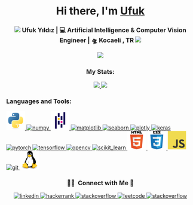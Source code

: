 <div align="center">
   <h1>Hi there, I'm <a href="https://yldzufukk.vercel.app">Ufuk</a></h1>
</div>


<div align="center">
   <h3>
   <img src="https://media.giphy.com/media/WUlplcMpOCEmTGBtBW/giphy.gif" width="30">  
   Ufuk Yıldız | 💻 Artificial Intelligence & Computer Vision Engineer | 🛸 Kocaeli , TR  <img src="https://media.giphy.com/media/WUlplcMpOCEmTGBtBW/giphy.gif" width="30">
   </h3>
   <div>
   <img src="https://wakatime.com/badge/user/477106b8-7784-438a-b1c9-bb2cc4fc052e.svg" />
   </div>
   <h3 align="center">My Stats:</h3>
<a href="https://github.com/yldzufukk">
  <img height="180em" src="https://github-readme-stats-eight-theta.vercel.app/api?username=yldzufukk&show_icons=true&theme=tokyonight&include_all_commits=true&count_private=true"/>
  <img height="180em" src="https://github-readme-stats-eight-theta.vercel.app/api/top-langs/?username=yldzufukk&layout=compact&langs_count=8&theme=tokyonight"/>
</a>


<h3 align="left">Languages and Tools:</h3>
<p align="left"><a href="https://www.python.org" target="_blank" rel="noreferrer"> <img src="https://raw.githubusercontent.com/devicons/devicon/master/icons/python/python-original.svg" alt="python" width="50" height="50"/> </a> <a href="https://numpy.org/" target="_blank" rel="noreferrer"> <img src="https://numpy.org/images/logo.svg" alt="numpy" width="50" height="50"/> </a> <a href="https://pandas.pydata.org/" target="_blank" rel="noreferrer"> <img src="https://raw.githubusercontent.com/devicons/devicon/2ae2a900d2f041da66e950e4d48052658d850630/icons/pandas/pandas-original.svg" alt="pandas" width="50" height="50"/> </a> <a href="https://matplotlib.org/" target="_blank" rel="noreferrer"> <img src="https://matplotlib.org/_static/images/logo2.svg" alt="matplotlib" width="50" height="50"/> </a> <a href="https://seaborn.pydata.org/" target="_blank" rel="noreferrer"> <img src="https://seaborn.pydata.org/_images/logo-mark-lightbg.svg" alt="seaborn" width="50" height="50"/> </a> <a href="https://plotly.com/" target="_blank" rel="noreferrer"> <img src="https://www.vectorlogo.zone/logos/plot_ly/plot_ly-icon.svg" alt="plotly" width="50" height="50"/> </a> <a href="https://keras.io" target="_blank" rel="noreferrer"> <img src="https://upload.wikimedia.org/wikipedia/commons/thumb/a/ae/Keras_logo.svg/1024px-Keras_logo.svg.png" alt="keras" width="50" height="50"/> </a> <a href="https://pytorch.org/" target="_blank" rel="noreferrer"> <img src="https://www.vectorlogo.zone/logos/pytorch/pytorch-icon.svg" alt="pytorch" width="50" height="50"/> </a> <a href="https://www.tensorflow.org" target="_blank" rel="noreferrer"> <img src="https://www.vectorlogo.zone/logos/tensorflow/tensorflow-icon.svg" alt="tensorflow" width="50" height="50"/> </a> <a href="https://opencv.org/" target="_blank" rel="noreferrer"> <img src="https://www.vectorlogo.zone/logos/opencv/opencv-icon.svg" alt="opencv" width="50" height="50"/> </a> <a href="https://scikit-learn.org/" target="_blank" rel="noreferrer"> <img src="https://upload.wikimedia.org/wikipedia/commons/0/05/Scikit_learn_logo_small.svg" alt="scikit_learn" width="50" height="50"/> </a> <a href="https://www.w3.org/html/" target="_blank" rel="noreferrer"> <img src="https://raw.githubusercontent.com/devicons/devicon/master/icons/html5/html5-original-wordmark.svg" alt="html5" width="50" height="50"/> </a> <a href="https://www.w3schools.com/css/" target="_blank" rel="noreferrer"> <img src="https://raw.githubusercontent.com/devicons/devicon/master/icons/css3/css3-original-wordmark.svg" alt="css3" width="50" height="50"/> </a> <a href="https://www.javascript.com/" target="_blank" rel="noreferrer"> <img src="https://raw.githubusercontent.com/devicons/devicon/master/icons/javascript/javascript-original.svg" alt="javascript" width="50" height="50"/> </a> <a href="https://git-scm.com/" target="_blank" rel="noreferrer"> <img src="https://www.vectorlogo.zone/logos/git-scm/git-scm-icon.svg" alt="git" width="50" height="50"/> </a>  <a href="https://www.linux.org/" target="_blank" rel="noreferrer"> <img src="https://raw.githubusercontent.com/devicons/devicon/master/icons/linux/linux-original.svg" alt="linux" width="50" height="50"/> </a> 
   


### 🤝🏻 &nbsp;Connect with Me 🤝 
<div align="center">
<a href="https://tr.linkedin.com/in/ufuk-y%C4%B1ld%C4%B1z-504009198" target="_blank">
<img src=https://img.shields.io/badge/linkedin-%231E77B5.svg?&style=for-the-badge&logo=linkedin&logoColor=white alt=linkedin style="margin-bottom: 5px;" />
</a>
<a href="https://www.hackerrank.com/yldzufukk" target="_blank">
<img src=https://img.shields.io/badge/-Hackerrank-2EC866?style=for-the-badge&logo=HackerRank&logoColor=white alt=hackerrank style="margin-bottom: 5px;" />
</a>
<a href="https://www.kaggle.com/ufukyldz" target="_blank">
<img src=https://img.shields.io/badge/Kaggle-20BEFF?style=for-the-badge&logo=Kaggle&logoColor=white alt=stackoverflow style="margin-bottom: 5px;" />
</a>
<a href="https://leetcode.com/yldzufuk/" target="_blank">
<img src=https://img.shields.io/badge/-LeetCode-FFA116?style=for-the-badge&logo=LeetCode&logoColor=black alt=leetcode style="margin-bottom: 5px;" />
</a>
<a href="https://stackoverflow.com/users/20653749/yldzufuk" target="_blank">
<img src=https://img.shields.io/badge/Stack_Overflow-FE7A16?style=for-the-badge&logo=stack-overflow&logoColor=white alt=stackoverflow style="margin-bottom: 5px;" />
</a>


</div>  




   
   
